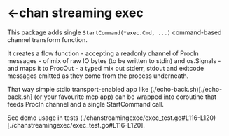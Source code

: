 # <-chan streaming exec

This package adds single `StartCommand(*exec.Cmd, ...)` command-based channel transform function.

It creates a flow function - accepting a readonly channel of ProcIn messages - of mix of raw IO bytes (to be written to stdin) and os.Signals - and maps it to ProcOut - a typed mix out stderr, stdout and exitcode messages emitted as they come from the process underneath.

That way simple stdio transport-enabled app like (./echo-back.sh)[./echo-back.sh] (or your favourite mcp app) can be wrapped into coroutine that feeds ProcIn channel and a single StartCommand call.

See demo usage in tests (./chanstreamingexec/exec_test.go#L116-L120)[./chanstreamingexec/exec_test.go#L116-L120].



